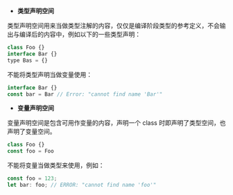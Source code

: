 * **类型声明空间**

类型声明空间用来当做类型注解的内容，仅仅是编译阶段类型的参考定义，不会输出与编译后的内容中，例如以下的一些类型声明：
```js
class Foo {}
interface Bar {}
type Bas = {}
```
不能将类型声明当做变量使用：
```js
interface Bar {}
const bar = Bar // Error: "cannot find name 'Bar'"
```
* **变量声明空间**

变量声明空间是包含可用作变量的内容，声明一个 class 时即声明了类型空间，也声明了变量空间。
```js
class Foo {}
const foo = Foo
```
不能将变量当做类型来使用，例如：
```js
const foo = 123;
let bar: foo; // ERROR: "cannot find name 'foo'"
```